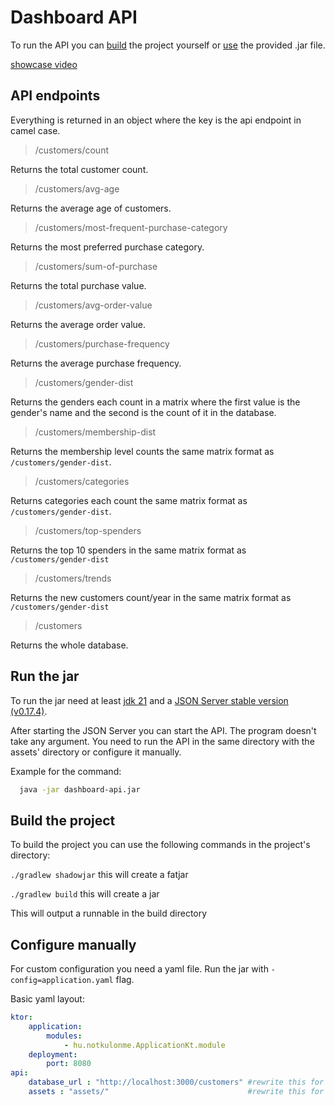 # Dashboard API

To run the API you can [build](#build-the-project) the project yourself or [use](#run-the-jar) the provided .jar file.

[showcase video](https://youtu.be/3Rdu2szfEsE)

## API endpoints

Everything is returned in an object where the key is the api endpoint in camel case.

> /customers/count

Returns the total customer count.

> /customers/avg-age

Returns the average age of customers.

> /customers/most-frequent-purchase-category
 
Returns the most preferred purchase category.

> /customers/sum-of-purchase

Returns the total purchase value.

> /customers/avg-order-value

Returns the average order value.

> /customers/purchase-frequency

Returns the average purchase frequency.

> /customers/gender-dist

Returns the genders each count in a matrix where the first value is the gender's name and the second is the count of it in the database.

> /customers/membership-dist

Returns the membership level counts the same matrix format as `/customers/gender-dist`.

> /customers/categories

Returns categories each count the same matrix format as `/customers/gender-dist`.

> /customers/top-spenders

Returns the top 10 spenders in the same matrix format as `/customers/gender-dist`

> /customers/trends

Returns the new customers count/year in the same matrix format as `/customers/gender-dist`

> /customers

Returns the whole database.

## Run the jar

To run the jar need at least [jdk 21](https://www.oracle.com/java/technologies/downloads/#jdk21-windows) and a [JSON Server stable version (v0.17.4)](https://github.com/typicode/json-server/tree/v0).

After starting the JSON Server you can start the API. The program doesn't take any argument. You need to run the API in the same directory with the assets' directory or configure it manually.

Example for the command:

```bash 
  java -jar dashboard-api.jar
```

## Build the project

To build the project you can use the following commands in the project's directory:

```./gradlew shadowjar``` this will create a fatjar

```./gradlew build``` this will create a jar

This will output a runnable in the build directory

## Configure manually

For custom configuration you need a yaml file. Run the jar with `-config=application.yaml` flag.

Basic yaml layout:
```yaml
ktor:
    application:
        modules:
            - hu.notkulonme.ApplicationKt.module
    deployment:
        port: 8080
api:
    database_url : "http://localhost:3000/customers" #rewrite this for another database endpoint
    assets : "assets/"                               #rewrite this for another assets directory path
```